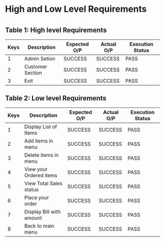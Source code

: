<h1> High and Low Level Requirements<h1>
 

## Table 1: High level Requirements


| **Keys**|**Description**      |**Expected O/P** | **Actual O/P** | Execution Status |
|---------|---------------------|-----------------|----------------|------------------|
|1        | Admin Setion        | SUCCESS         | SUCCESS        | PASS	            |
|2        | Customer Section    | SUCCESS         | SUCCESS        | PASS	            |
|3        | Exit                | SUCCESS         | SUCCESS        | PASS	            |

 
## Table 2: Low level Requirements

 
| **Keys**|**Description**         |**Expected O/P** | **Actual O/P** | Execution Status |
|---------|-------------------------|-----------------|----------------|------------------|
|1        | Display List of Items   | SUCCESS         | SUCCESS        | PASS	            |
|2        | Add items in menu       | SUCCESS         | SUCCESS        | PASS	            |
|3        | Delete items in menu    | SUCCESS         | SUCCESS        | PASS	            |
|4        | View your Ordered items | SUCCESS         | SUCCESS        | PASS	            |
|5        | View Total Sales status | SUCCESS         | SUCCESS        | PASS	            |
|6        | Place your order        | SUCCESS         | SUCCESS        | PASS	            |
|7        | Display Bill with amount| SUCCESS         | SUCCESS        | PASS	            |
|8        | Back to main menu       | SUCCESS         | SUCCESS        | PASS	            |

 
 
